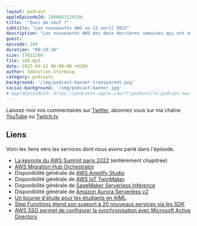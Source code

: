```yaml
---
layout: podcast
appleEpisodeId: 1000663120194
title:  "Quoi de neuf ?"
subtitle: "Les nouveautés AWS au 22 avril 2022"
description: "Les nouveautés AWS des deux dernières semaines qui ont attiré mon attention tournent autour de bourses pour apprendre la programmation des intelligences artificielles, d'automatisation des workflows de migrations, de jumeaux digitaux, mais que se cache-t-il donc sous ce terme ? Et puis Amplify Studio débarque après avoir été annoncé en novembre dernier. Il y a eu un AWS Summit aussi, je vous dit ou trouver les vidéos."
guest: 
episode: 104
duration: "00:19:36"
size: 37621260 
file: 104.mp3
date: 2022-04-22 06:00:00 +0200   
author: Sébastien Stormacq
category: podcasts
background: '/img/podcast-banner-transparent.png'
social-background: '/img/podcast-banner.jpg'
# appleEpisodeId: https://podcasts.apple.com/fr/podcast/le-podcast-aws-en-français/id1452118442
---
```


Laissez-moi vos commentaires sur [Twitter](https://twitter.com/sebsto), abonnez vous sur ma chaîne [YouTube](https://www.youtube.com/sebsto) ou [Twitch.tv](https://www.twitch.tv/sebAWS)

## Liens

Voici les liens vers les services dont nous avons parlé dans l'épisode.

- [La keynote du AWS Summit paris 2022](https://www.youtube.com/watch?v=Upos5JLKTLs) (entièrement chapitrée)
- [AWS Migration Hub Orchestrator](https://aws.amazon.com/blogs/aws/aws-migration-hub-orchestrator-new-migration-orchestration-capability-with-customizable-workflow-templates/)
- Disponibilité générale de [AWS Amplify Studio](https://aws.amazon.com/blogs/aws/announcing-the-general-availability-of-aws-amplify-studio/)
- Disponibilité générale de [AWS IoT TwinMaker](https://aws.amazon.com/blogs/aws/aws-iot-twinmaker-is-now-generally-available/)
- Disponibilité générale de [SageMaker Serverless Inference](https://aws.amazon.com/blogs/aws/amazon-sagemaker-serverless-inference-machine-learning-inference-without-worrying-about-servers/)
- Disponibilité générale de [Amazon Aurora Serverless v2](https://aws.amazon.com/blogs/aws/amazon-aurora-serverless-v2-is-generally-available-instant-scaling-for-demanding-workloads/)
- [Un bourse d'étude pour les étudiants en AIML](https://aws.amazon.com/blogs/training-and-certification/now-accepting-applications-for-the-aws-ai-ml-scholarship-program/).
- [Step Functions étend son support à 20 nouveaux services via les SDK](https://aws.amazon.com/about-aws/whats-new/2022/04/aws-step-functions-expands-support-over-20-new-aws-sdk-integrations/)
- [AWS SSO permet de configurer la synchronisation avec Microsoft Active Directory](https://aws.amazon.com/about-aws/whats-new/2022/04/aws-single-sign-on-configurable-synchronization-microsoft-active-directory/)